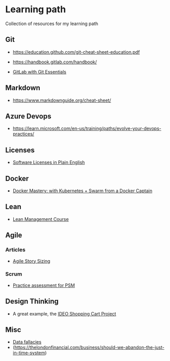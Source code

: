 # Learning path
Collection of resources for my learning path

## Git

* https://education.github.com/git-cheat-sheet-education.pdf

* https://handbook.gitlab.com/handbook/

* [GitLab with Git Essentials](https://university.gitlab.com/learn/course/gitlab-with-git-essentials-s2)

## Markdown

* https://www.markdownguide.org/cheat-sheet/

## Azure Devops

* https://learn.microsoft.com/en-us/training/paths/evolve-your-devops-practices/

## Licenses

* [Software Licenses in Plain English](https://www.tldrlegal.com/)

## Docker

* [Docker Mastery: with Kubernetes + Swarm from a Docker Captain](https://www.udemy.com/course/docker-mastery/)

## Lean

* [Lean Management Course](https://www.udemy.com/course/lean-management-z/)

## Agile

### Articles

* [Agile Story Sizing](https://medium.com/@nrcantor/agile-story-sizing-d079e459753e)

### Scrum

* [Practice assessment for PSM](https://www.scrum.org/open-assessments/scrum-open)

## Design Thinking

* A great example, the [IDEO Shopping Cart Project](https://www.youtube.com/watch?v=W6EgoiPxNDs)

## Misc

* [Data fallacies](https://www.litera.com/blog/quick-guide-data-fallacies-and-how-avoid-them)
* (https://thelondonfinancial.com/business/should-we-abandon-the-just-in-time-system)


